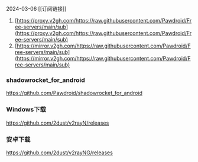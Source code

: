 2024-03-06
[[订阅链接]]
1.  [https://proxy.v2gh.com/https://raw.githubusercontent.com/Pawdroid/Free-servers/main/sub](https://proxy.v2gh.com/https://raw.githubusercontent.com/Pawdroid/Free-servers/main/sub)
2.  [https://mirror.v2gh.com/https://raw.githubusercontent.com/Pawdroid/Free-servers/main/sub](https://mirror.v2gh.com/https://raw.githubusercontent.com/Pawdroid/Free-servers/main/sub)

### shadowrocket_for_android
https://github.com/Pawdroid/shadowrocket_for_android
### Windows下载
https://github.com/2dust/v2rayN/releases
### 安卓下载
https://github.com/2dust/v2rayNG/releases

